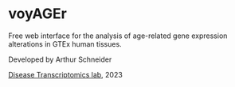 # voyAGEr

Free web interface for the analysis of age-related gene expression alterations in GTEx human tissues.

Developed by Arthur Schneider

[Disease Transcriptomics lab](https://imm.medicina.ulisboa.pt/group/distrans), 2023


